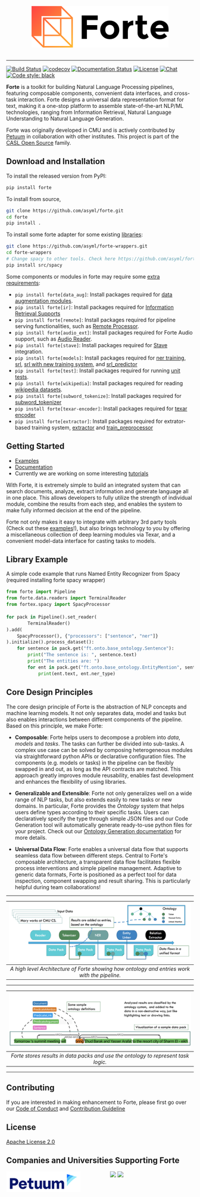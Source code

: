<div align="center">
   <img src="https://raw.githubusercontent.com/asyml/forte/master/docs/_static/img/logo_h.png"><br><br>
</div>

-----------------

[![Build Status](https://github.com/asyml/forte/actions/workflows/main.yml/badge.svg)](https://github.com/asyml/forte/actions/workflows/main.yml)
[![codecov](https://codecov.io/gh/asyml/forte/branch/master/graph/badge.svg)](https://codecov.io/gh/asyml/forte)
[![Documentation Status](https://readthedocs.org/projects/asyml-forte/badge/?version=latest)](https://asyml-forte.readthedocs.io/en/latest/?badge=latest)
[![License](https://img.shields.io/badge/license-Apache%202.0-blue.svg)](https://github.com/asyml/forte/blob/master/LICENSE)
[![Chat](http://img.shields.io/badge/gitter.im-asyml/forte-blue.svg)](https://gitter.im/asyml/community)
[![Code style: black](https://img.shields.io/badge/code%20style-black-000000.svg)](https://github.com/psf/black)

**Forte** is a toolkit for building Natural Language Processing pipelines, featuring
composable components, convenient data interfaces, and cross-task interaction. Forte designs
a universal data representation format for text, making it a
one-stop platform to assemble state-of-the-art NLP/ML technologies, ranging
from Information Retrieval, Natural Language Understanding to Natural Language Generation.

Forte was originally developed in CMU and is actively contributed
by [Petuum](https://petuum.com/)
in collaboration with other institutes. This project is part of
the [CASL Open Source](http://casl-project.ai/) family.

## Download and Installation

To install the released version from PyPI:

```bash
pip install forte
```

To install from source,

```bash
git clone https://github.com/asyml/forte.git
cd forte
pip install .
```

To install some forte adapter for some
existing [libraries](https://github.com/asyml/forte-wrappers#libraries-and-tools-supported):

```bash
git clone https://github.com/asyml/forte-wrappers.git
cd forte-wrappers
# Change spacy to other tools. Check here https://github.com/asyml/forte-wrappers#libraries-and-tools-supported for available tools.
pip install src/spacy
```

Some components or modules in forte may require some [extra requirements](https://github.com/asyml/forte/blob/master/setup.py#L45):

* `pip install forte[data_aug]`: Install packages required for [data augmentation modules](https://github.com/asyml/forte/tree/master/forte/processors/data_augment).
* `pip install forte[ir]`: Install packages required for [Information Retrieval Supports](https://github.com/asyml/forte/tree/master/forte/processors/ir/)
* `pip install forte[remote]`: Install packages required for pipeline serving functionalities, such as [Remote Processor](https://github.com/asyml/forte/processors/misc/remote_processor.py).
* `pip install forte[audio_ext]`: Install packages required for Forte Audio support, such as [Audio Reader](https://github.com/asyml/forte/blob/master/forte/data/readers/audio_reader.py).
* `pip install forte[stave]`: Install packages required for [Stave](https://github.com/asyml/forte/blob/master/forte/processors/stave/stave_processor.py) integration.
* `pip install forte[models]`: Install packages required for [ner training](https://github.com/asyml/forte/blob/master/forte/trainer/ner_trainer.py), [srl](https://github.com/asyml/forte/tree/master/forte/models/srl), [srl with new training system](https://github.com/asyml/forte/tree/master/forte/models/srl_new), and [srl_predictor](https://github.com/asyml/forte/tree/master/forte/processors/nlp/srl_predictor.py)
* `pip install forte[test]`: Install packages required for running [unit tests](https://github.com/asyml/forte/tree/master/tests).
* `pip install forte[wikipedia]`: Install packages required for reading [wikipedia datasets](https://github.com/asyml/forte/tree/master/forte/datasets/wikipedia).
* `pip install forte[subword_tokenize]`: Install packages required for [subword_tokenizer](https://github.com/asyml/forte/tree/master/forte/processors/nlp/subword_tokenizer.py)
* `pip install forte[texar-encoder]`: Install packages required for [texar encoder](https://github.com/asyml/forte/tree/master/forte/processors/third_party/pretrained_encoder_processors.py)
* `pip install forte[extractor]`: Install packages required for extrator-based training system, [extractor](https://github.com/asyml/forte/blob/master/forte/data/extractors) and [train_preprocessor](https://github.com/asyml/forte/tree/master/forte/train_preprocessor.py)



## Getting Started

* [Examples](./examples)
* [Documentation](https://asyml-forte.readthedocs.io/)
* Currently we are working on some
  interesting [tutorials](https://github.com/asyml/forte/wiki)


With Forte, it is extremely simple to build an integrated system that can search
documents, analyze, extract information and generate language all in one place.
This allows developers to fully utilize the strength of individual module,
combine the results from each step, and enables the system to make fully
informed decision at the end of the pipeline.

Forte not only makes it easy to integrate with arbitrary 3rd party tools (Check
out these [examples](./examples)!), but also brings technology to you by
offering a miscellaneous collection of deep learning modules via Texar, and a
convenient model-data interface for casting tasks to models.

## Library Example

A simple code example that runs Named Entity Recognizer from Spacy (required
installing forte spacy wrapper)

```python
from forte import Pipeline
from forte.data.readers import TerminalReader
from fortex.spacy import SpacyProcessor

for pack in Pipeline().set_reader(
        TerminalReader()
).add(
    SpacyProcessor(), {"processors": ["sentence", "ner"]}
).initialize().process_dataset():
    for sentence in pack.get("ft.onto.base_ontology.Sentence"):
        print("The sentence is: ", sentence.text)
        print("The entities are: ")
        for ent in pack.get("ft.onto.base_ontology.EntityMention", sentence):
            print(ent.text, ent.ner_type)

```


## Core Design Principles

The core design principle of Forte is the abstraction of NLP concepts and
machine learning models. It not only separates data, model and tasks but also
enables interactions between different components of the pipeline. Based on this
principle, we make Forte:

* **Composable**: Forte helps users to decompose a problem into *data*, *models*
  and *tasks*. The tasks can further be divided into sub-tasks. A complex use
  case can be solved by composing heterogeneous modules via straightforward
  python APIs or declarative configuration files. The components (e.g. models or
  tasks) in the pipeline can be flexibly swapped in and out, as long as the API
  contracts are matched. This approach greatly improves module reusability,
  enables fast development and enhances the flexibility of using libraries.

* **Generalizable and Extensible**: Forte not only generalizes well on a wide
  range of NLP tasks, but also extends easily to new tasks or new domains. In
  particular, Forte provides the *Ontology* system that helps users define types
  according to their specific tasks. Users can declaratively specify the type
  through simple JSON files and our Code Generation tool will automatically
  generate ready-to-use python files for your project. Check out our
  [Ontology Generation documentation](./docs/ontology_generation.md) for more
  details.

* **Universal Data Flow**: Forte enables a universal data flow that supports
  seamless data flow between different steps. Central to Forte's composable
  architecture, a transparent data flow facilitates flexible process
  interventions and simple pipeline management. Adaptive to generic data
  formats, Forte is positioned as a perfect tool for data inspection, component
  swapping and result sharing. This is particularly helpful during team
  collaborations!

-----------------
| ![forte_arch.jpg](https://raw.githubusercontent.com/asyml/forte/master/docs/_static/img/forte_arch.png) |
|:--:|
| *A high level Architecture of Forte showing how ontology and entries work with the pipeline.* |
-----------------
| ![forte_results.jpg](https://raw.githubusercontent.com/asyml/forte/master/docs/_static/img/forte_results.png) |
|:--:|
|*Forte stores results in data packs and use the ontology to represent task logic.* |
-----------------


## Contributing

If you are interested in making enhancement to Forte, please first go over
our [Code of Conduct](https://github.com/asyml/forte/blob/master/CODE_OF_CONDUCT.md)
and [Contribution Guideline](https://github.com/asyml/forte/blob/master/CONTRIBUTING.md)

## License

[Apache License 2.0](./LICENSE)

## Companies and Universities Supporting Forte

<p float="left">
   <img src="https://raw.githubusercontent.com/asyml/forte/master/docs/_static/img/Petuum.png" width="200" align="top">
   &nbsp;&nbsp;&nbsp;&nbsp;&nbsp;&nbsp;&nbsp;&nbsp;&nbsp;&nbsp;&nbsp;&nbsp;&nbsp;&nbsp;&nbsp;&nbsp;&nbsp;&nbsp;
   <img src="https://asyml.io/assets/institutions/cmu.png", width="200" align="top">
   <img src="https://www.ucsd.edu/_resources/img/logo_UCSD.png" width="200" align="top">
</p>
